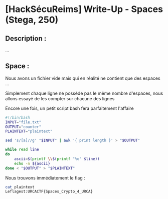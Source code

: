 # [HackSécuReims] Write-Up - Spaces (Stega, 250)

## Description :
...


## Space :

Nous avons un fichier vide mais qui en réalité ne contient que des espaces ...

Simplement chaque ligne ne possède pas le même nombre d'espaces, nous allons essayé de les compter sur chacune des lignes 

Encore une fois, un petit script bash fera parfaitement l'affaire 


```BASH
#!/bin/bash
INPUT="file.txt"
OUTPUT="counter"
PLAINTEXT="plaintext"

sed 's/[a]//g' "$INPUT" | awk '{ print length }' > "$OUTPUT"

while read line
do
    ascii=$(printf \\$(printf "%o" $line))
    echo -n ${ascii}
done < "$OUTPUT" > "$PLAINTEXT"
```

Nous trouvons immédiatement le flag :

```BASH
cat plaintext
Leflagest:URCACTF{Spaces_Crypto_4_URCA}

```
